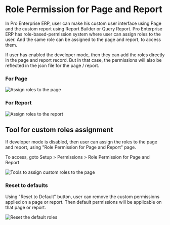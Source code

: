 <!-- add-breadcrumbs -->
# Role Permission for Page and Report

In Pro Enterprise ERP, user can make his custom user interface using Page and the custom report using Report Builder or Query Report. Pro Enterprise ERP has role-based-permission system where user can assign roles to the user. And the same role can be assigned to the page and report, to access them.

If user has enabled the developer mode, then they can add the roles directly in the page and report record. But in that case, the permissions will also be reflected in the json file for the page / report.

### For Page
<img alt="Assign roles to the page" class="screenshot" src="/docs/assets/img/users-and-permissions/roles-for-page.png">

### For Report
<img alt="Assign roles to the report" class="screenshot" src="/docs/assets/img/users-and-permissions/roles-for-report.png">

## Tool for custom roles assignment

If developer mode is disabled, then user can assign the roles to the page and report, using "Role Permission for Page and Report" page.

To access, goto Setup > Permissions > Role Permission for Page and Report

<img alt="Tools to assign custom roles to the page" class="screenshot" src="/docs/assets/img/users-and-permissions/role-permission-for-page-and-report.png">

### Reset to defaults

Using "Reset to Default" button, user can remove the custom permissions applied on a page or report. Then default permissions will be applicable on that page or report.

<img alt="Reset the default roles" class="screenshot" src="/docs/assets/img/users-and-permissions/reset-roles-permisison-for-page-report.png">
